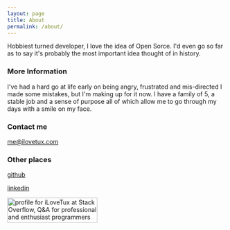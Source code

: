 ```yaml
---
layout: page
title: About
permalink: /about/
---
```


Hobbiest turned developer, I love the idea of Open Sorce. I'd even go so far as to say it's probably the most important idea thought of in history.

### More Information

I've had a hard go at life early on being angry, frustrated and mis-directed I made some mistakes, but I'm making up for it now. I have a family of 5, a stable job and a sense of purpose all of which allow me to go through my days with a smile on my face. 

### Contact me

[me@ilovetux.com](mailto:me@ilovetux.com)

### Other places

[github](https://github.com/iLoveTux)

[linkedin](https://www.linkedin.com/in/cliffbressette)

<a href="http://stackoverflow.com/users/2723675/ilovetux">
<img src="http://stackoverflow.com/users/flair/2723675.png" width="208" height="58" alt="profile for iLoveTux at Stack Overflow, Q&amp;A for professional and enthusiast programmers" title="profile for iLoveTux at Stack Overflow, Q&amp;A for professional and enthusiast programmers">
</a>
